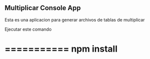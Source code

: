 
## Multiplicar Console App

Esta es una aplicacion para generar archivos de tablas de multiplicar

Ejecutar este comando

===========
npm install
===========